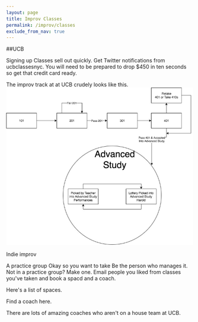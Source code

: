 ```yaml
---
layout: page
title: Improv Classes
permalink: /improv/classes
exclude_from_nav: true
---
```


##UCB

Signing up
Classes sell out quickly. Get Twitter notifications from ucbclassesnyc. You will need to be prepared to drop $450 in ten seconds so get that credit card ready.

The improv track at at UCB crudely looks like this.
![Improv Diagram](/assets/ucb_improv_curriculum_diagram.jpg)


Indie improv

A practice group
Okay so you want to take
Be the person who manages it. Not in a practice group? Make one. Email people you liked from classes you've taken and book a spacd and a coach.

Here's a list of spaces.

Find a coach here.

There are lots of amazing coaches who aren't on a house team at UCB. 

